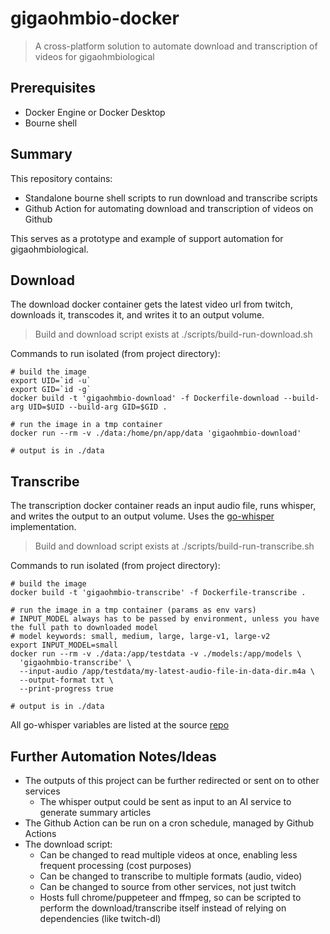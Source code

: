 # gigaohmbio-docker

> A cross-platform solution to automate download and transcription of videos for gigaohmbiological

## Prerequisites
* Docker Engine or Docker Desktop
* Bourne shell

## Summary

This repository contains:
* Standalone bourne shell scripts to run download and transcribe scripts
* Github Action for automating download and transcription of videos on Github

This serves as a prototype and example of support automation for gigaohmbiological.

## Download

The download docker container gets the latest video url from twitch, downloads it, transcodes it, and writes it to an output volume.

> Build and download script exists at ./scripts/build-run-download.sh

Commands to run isolated (from project directory):

```
# build the image
export UID=`id -u`
export GID=`id -g`
docker build -t 'gigaohmbio-download' -f Dockerfile-download --build-arg UID=$UID --build-arg GID=$GID .

# run the image in a tmp container
docker run --rm -v ./data:/home/pn/app/data 'gigaohmbio-download'

# output is in ./data
```

## Transcribe

The transcription docker container reads an input audio file, runs whisper, and writes the output to an output volume.
Uses the [go-whisper](https://github.com/appleboy/go-whisper) implementation.

> Build and download script exists at ./scripts/build-run-transcribe.sh

Commands to run isolated (from project directory):

```
# build the image
docker build -t 'gigaohmbio-transcribe' -f Dockerfile-transcribe .

# run the image in a tmp container (params as env vars)
# INPUT_MODEL always has to be passed by environment, unless you have the full path to downloaded model
# model keywords: small, medium, large, large-v1, large-v2
export INPUT_MODEL=small
docker run --rm -v ./data:/app/testdata -v ./models:/app/models \
  'gigaohmbio-transcribe' \
  --input-audio /app/testdata/my-latest-audio-file-in-data-dir.m4a \
  --output-format txt \
  --print-progress true

# output is in ./data
```

All go-whisper variables are listed at the source [repo](https://github.com/appleboy/go-whisper/blob/main/README.md)

## Further Automation Notes/Ideas

* The outputs of this project can be further redirected or sent on to other services
  * The whisper output could be sent as input to an AI service to generate summary articles
* The Github Action can be run on a cron schedule, managed by Github Actions
* The download script:  
  * Can be changed to read multiple videos at once, enabling less frequent processing (cost purposes)
  * Can be changed to transcribe to multiple formats (audio, video)
  * Can be changed to source from other services, not just twitch
  * Hosts full chrome/puppeteer and ffmpeg, so can be scripted to perform the download/transcribe itself instead of relying on dependencies (like twitch-dl)
